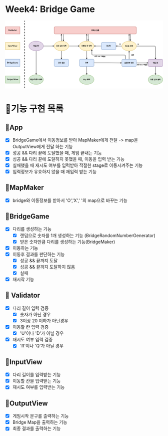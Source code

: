 # Week4: Bridge Game

![](chart.png)

# 🎯기능 구현 목록

## 🥇App

- [x] BridgeGame에서 이동정보를 받아 MapMaker에게 전달 -> map을 OutputView에게 전달 하는 기능
- [x] 성공 && 다리 끝에 도달했을 때, 게임 끝내는 기능
- [x] 성공 && 다리 끝에 도달하지 못했을 때, 이동을 입력 받는 기능
- [x] 실패했을 때 재시도 여부를 입력받아 적절한 stage로 이동시켜주는 기능
- [x] 입력정보가 유효하지 않을 때 재입력 받는 기능

## 🥇MapMaker

- [x] bridge와 이동정보를 받아서 'O','X',' '의 map으로 바꾸는 기능

## 🥇BridgeGame

- [x] 다리를 생성하는 기능
  - [x] 랜덤으로 숫자를 1개 생성하는 기능 (BridgeRandomNumberGenerator)
  - [x] 받은 숫자만큼 다리를 생성하는 기능(BridgeMaker)
- [x] 이동하는 기능
- [x] 이동후 결과를 판단하는 기능
  - [x] 성공 && 끝까지 도달
  - [x] 성공 && 끝까지 도달하지 않음
  - [x] 실패
- [x] 재시작 기능

## 🥇 Validator

- [x] 다리 길이 입력 검증
  - [x] 숫자가 아닌 경우
  - [x] 3이상 20 이하가 아닌경우
- [x] 이동할 칸 입력 검증
  - [x] 'U'이나 'D'가 아닐 경우
- [x] 재시도 여부 입력 검증
  - [x] 'R'이나 'Q'가 아닐 경우

## 🥇InputView

- [x] 다리 길이를 입력받는 기능
- [x] 이동할 칸을 입력받는 기능
- [x] 재시도 여부를 입력받는 기능

## 🥇OutputView

- [x] 게임시작 문구를 출력하는 기능
- [x] Bridge Map을 출력하는 기능
- [x] 최종 결과를 출력하는 기능

